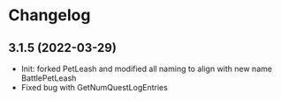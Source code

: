
Changelog
=========

3.1.5 (2022-03-29)
------------------

- Init: forked PetLeash and modified all naming to align with new name BattlePetLeash
- Fixed bug with GetNumQuestLogEntries

